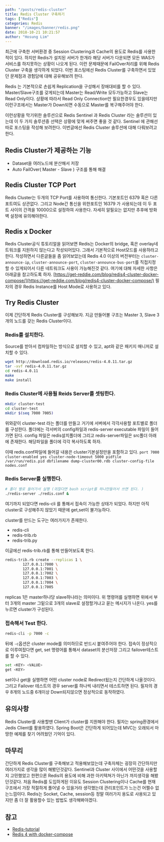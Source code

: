 ```yaml
---
path: "/posts/redis-cluster"
title: Redis Cluster 구축하기
tags: ["Redis"]
categories: Redis
banner: "/images/banner/redis.png"
date: 2018-10-21 10:21:57
author: "Hosung Lim"
---
```


최근에 구축한 서버환경 중 Session Clustering과 Cache의 용도로 Redis를 사용한 적이 있다.
하지만 Redis가 설치된 서버가 한개라 해당 서버가 다운되면 모든 WAS가 서비스를 하지못하는 상황이 나오게 된다.
이런 문제때문에 FailOver처리를 위해 Redis Cluster 구축을 생각하게 되었다.
이번 포스팅에선 Redis Cluster를 구축하면서 있었던 문제점과 경험담에 대해 공유해보려 한다.

Redis 는 기본적으로 손쉽게 Replication을 구성해서 장애대비를 할 수 있다.
Master/Slave구조를 갖게되는데 Master는 Read/Write 모두가능하고 Slave는 Read Only이다.
상황에 따라서 Read Only Connection만 필요한경우도 있을테지만 이런구조에서는 Master가 Down되면 수동으로
Master를 복구해주어야 한다.

이런상황을 막기위한 솔루션으로 Redis Sentinel 과 Redis Cluster 라는 솔루션이 있는데
이 두 가지 솔루션중 선택은 상황에 맞게 써주면 좋을 것 같다. Sentinel 에 관해선 따로 포스팅을 작성해 보려한다.
이번글에선 Redis Cluster 솔루션에 대해 다뤄보려고 한다.

## Redis Cluster가 제공하는 기능

* Dataset을 여러노드에 분산해서 저장
* Auto FailOver( Master - Slave ) 구조를 통해 해결

## Redis Cluster TCP Port

Redis Cluster는 두개의 TCP Port를 사용하여 통신한다. 기본포트인 6379 혹은 다른포트여도 상관없다.
그리고 Node간 통신을 위한포트인 16379 가 사용되는데 이 두 포트 사이의 간격을 10000으로 설정하여 사용한다.
자세히 알필요는 없지만 추후에 방화벽 설정에 유의해야한다.

## Redis x Docker
Redis Cluster공식 튜토리얼을 읽어보면 Redis는 Docker의 bridge, 혹은 overlay네트워크를 지원하지 않는다고 작성되어있다. 그래서 기본적으로 Host모드를 사용하라고 한다. 작성하면서 다른글들을 좀 읽어보았는데 Redis 4.0 이상의 버전부터는 `cluster-announce-ip`, `cluster-announce-port`, `cluster-announce-bus-port`를 직접지정할 수 있게되어서 다른 네트워크도 사용이 가능해진것 같다. 여기에 대해 자세한 사항은 아래글을 참고하도록 하자.
[https://get-reddie.com/blog/redis4-cluster-docker-compose/](https://get-reddie.com/blog/redis4-cluster-docker-compose/)
필자의 경우 Redis Instance를 Host Mode로 사용하고 있다.

## Try Redis Cluster
이제 간단하게 Redis Cluster를 구성해보자. 지금 만들어볼 구조는 Master 3, Slave 3개의 노드를 갖는 Redis Cluster이다.

### Redis를 설치한다.
Source를 받아서 컴파일하는 방식으로 설치할 수 있고, apt와 같은 패키지 매니저로 설치할 수 있다.
```bash
wget http://download.redis.io/releases/redis-4.0.11.tar.gz
tar -xvf redis-4.0.11.tar.gz
cd redis-4.0.11
make
make install
```

### Redis Cluster에 사용될 Reids Server를 셋팅한다.
```bash
mkdir cluster-test
cd cluster-test
mkdir $(seq 7000 7005)
```
위와같이 cluster-test 라는 폴더를 만들고 거기에 서버에서 각각사용할 포트별로 폴더를 구성한다.
폴더에는 각서버의 config파일과 redis-server executable 파일이 들어가면 된다.
config 파일은 redis설치폴더에 그리고 redis-server파일은 src폴더 아래에 존재한다.
해당파일을 폴더에 각각 복사하도록 하자.

이때 redis.conf파일에 들어갈 내용은 cluster기본설정만을 포함하고 있다.
    ```
    port 7000
    cluster-enabled yes
    cluster-node-timeout 5000
    pidfile /var/run/redis.pid
    dbfilename dump-cluster00.rdb
    cluster-config-file nodes.conf
    ```

### Redis Server를 실행한다.
```bash
# 폴더 별로 들어가서 실행 (귀찮다면 bash script를 하나만들어서 쓰면 된다. )
./redis-server ./redis.conf &
```

여기까지 되었다면 redis-cli 를 통해서 접속이 가능한 상태가 되었다.
하지만 아직 cluster로 구성해주지 않았기 때문에 get,set이 불가능하다.

cluster를 만드는 도구는 여러가지가 존재한다.
* redis-cli
* redis-trib.rb
* redis-trib.py

이글에선 redis-trib.rb를 통해 만들어보도록 한다.
```bash
redis-trib.rb create --replicas 1 \
        127.0.0.1:7000 \
        127.0.0.1:7001 \
        127.0.0.1:7002 \
        127.0.0.1:7003 \
        127.0.0.1:7004 \
        127.0.0.1:7005
```
replicas 1은 master하나당 slave하나라는 의미이다.
위 명령어를 실행하면 위에서 부터 3개의 master 그밑으로 3개의 slave로 설정할거냐고 묻는 메시지가 나온다.
yes를 누르면 cluster가 구성된다.

### 접속해서 Test 한다.
```bash
redis-cli -p 7000 -c
```
뒤에 `-c`옵션은 cluster mode를 의미하므로 반드시 붙여주어야 한다.
접속이 정상적으로 이루여젔다면 get, set 명령어를 통해서 dataset의 분산저장 그리고 failover테스트를 할 수 있다.

```bash
set <KEY> <VALUE>
get <KEY>
```

set이나 get을 실행하면 어떤 cluster node로 Redirect됬는지 간단하게 나올것이다.
그리고 Failover 테스트의 경우 server를 하나씩 내리면서 테스트하면 된다. 필자의 경우 8개의 노드중 6개이상 Down되지않으면 정상적으로 동작하였다.



## 유의사항
Redis Cluster를 사용할땐 Client가 cluster를 지원해야 한다. 필자는 spring환경에서 Jedis Client를 활용하였다.
Spring Boot은 간단하게 되어있는데 MVC는 오래되서 마땅한 예제를 찾기 어려웠던 기억이 있다.


## 마무리
간단하게 Redis Cluster를 구축해보고 적용해보았는데 구축자체는 굉장히 간단하지만 여러가지로 생각을 많이 해봤던것같다. Sentinel과 Cluster 사이에서 어떤것을 사용할지 고민했었고 한편으론 Redis의 용도에 비해 과한 아키텍쳐가 아닌가 까지생각을 해봤던것같다. 처음 Redis를 도입하게된 이유도 Session Clustering이나 Cache를 현재 구조에서 가장 적절하게 풀어낼 수 있을거라 생각했는데 관리포인트가 느는건 어쩔수 없는느낌이다. Redis는 Socket, Cache, session등 정말 여러가지 용도로 사용되고 있지만 좀 더 잘 활용할수 있는 밥법도 생각해봐야겠다.

## 참고
* [Redis-tutorial](https://redis.io/topics/cluster-tutorial)
* [Redis 4 with docker-compose](https://get-reddie.com/blog/redis4-cluster-docker-compose/)
